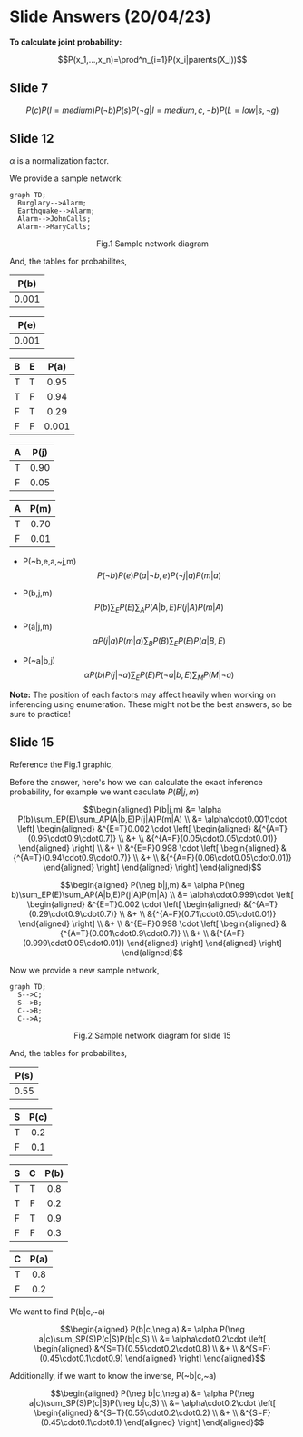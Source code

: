 # Slide Answers (20/04/23)

**To calculate joint probability:**

$$P(x_1,...,x_n)=\prod^n_{i=1}P(x_i|parents(X_i))$$

## Slide 7
$$
P(c)P(I=medium)P(\neg b)P(s)P(\neg g|I=medium, c, \neg b)P(L=low|s, \neg g)
$$

## Slide 12
$\alpha$ is a normalization factor.

We provide a sample network:
```mermaid
graph TD;
  Burglary-->Alarm;
  Earthquake-->Alarm;
  Alarm-->JohnCalls;
  Alarm-->MaryCalls;
```
$$\text{Fig.1 Sample network diagram}$$

And, the tables for probabilites,

|P(b)|
|:-:|
|0.001|

|P(e)|
|:-:|
|0.001|

|B|E|P(a)|
|:-:|:-:|:-:|
|T|T|0.95|
|T|F|0.94|
|F|T|0.29|
|F|F|0.001|

|A|P(j)|
|:-:|:-:|
|T|0.90|
|F|0.05|

|A|P(m)|
|:-:|:-:|
|T|0.70|
|F|0.01|

* P(~b,e,a,~j,m)
  $$P(\neg b)P(e)P(a|\neg b, e)P(\neg j|a)P(m|a)$$

* P(b,j,m)
  $$P(b)\sum_EP(E)\sum_AP(A|b,E)P(j|A)P(m|A)$$

* P(a|j,m)
  $$\alpha P(j|a)P(m|a)\sum_BP(B)\sum_EP(E)P(a|B,E)$$

* P(~a|b,j)
  $$\alpha P(b)P(j|\neg a)\sum_EP(E)P(\neg a|b,E)\sum_MP(M|\neg a)$$
  
**Note:** The position of each factors may affect heavily when working on inferencing using enumeration. These might not be the best answers, so be sure to practice!

## Slide 15
Reference the $\text{Fig.1}$ graphic,

Before the answer, here's how we can calculate the exact inference probability, for example we want caculate $P(B|j,m)$

```math
\begin{aligned}
P(b|j,m) &=
\alpha P(b)\sum_EP(E)\sum_AP(A|b,E)P(j|A)P(m|A) \\ &=
\alpha\cdot0.001\cdot
\left[
\begin{aligned}
&^{E=T}0.002 \cdot
\left[
\begin{aligned}
&{^{A=T}(0.95\cdot0.9\cdot0.7)} \\
&+ \\
&{^{A=F}(0.05\cdot0.05\cdot0.01)}
\end{aligned}
\right] \\
&+ \\
&^{E=F}0.998 \cdot
\left[
\begin{aligned}
&{^{A=T}(0.94\cdot0.9\cdot0.7)} \\
&+ \\
&{^{A=F}(0.06\cdot0.05\cdot0.01)}
\end{aligned}
\right]
\end{aligned}
\right]
\end{aligned}
```

```math
\begin{aligned}
P(\neg b|j,m) &=
\alpha P(\neg b)\sum_EP(E)\sum_AP(A|b,E)P(j|A)P(m|A) \\ &=
\alpha\cdot0.999\cdot
\left[
\begin{aligned}
&^{E=T}0.002 \cdot
\left[
\begin{aligned}
&{^{A=T}(0.29\cdot0.9\cdot0.7)} \\
&+ \\
&{^{A=F}(0.71\cdot0.05\cdot0.01)}
\end{aligned}
\right] \\
&+ \\
&^{E=F}0.998 \cdot
\left[
\begin{aligned}
&{^{A=T}(0.001\cdot0.9\cdot0.7)} \\
&+ \\
&{^{A=F}(0.999\cdot0.05\cdot0.01)}
\end{aligned}
\right]
\end{aligned}
\right]
\end{aligned}
```

Now we provide a new sample network,

```mermaid
graph TD;
  S-->C;
  S-->B;
  C-->B;
  C-->A;
```
$$\text{Fig.2 Sample network diagram for slide 15}$$

And, the tables for probabilites,

|P(s)|
|:-:|
|0.55|

|S|P(c)|
|:-:|:-:|
|T|0.2|
|F|0.1|

|S|C|P(b)|
|:-:|:-:|:-:|
|T|T|0.8|
|T|F|0.2|
|F|T|0.9|
|F|F|0.3|

|C|P(a)|
|:-:|:-:|
|T|0.8|
|F|0.2|

We want to find P(b|c,~a)

<!-- TODO: Add answer for slide 15 -->
```math
\begin{aligned}
P(b|c,\neg a) &=
\alpha P(\neg a|c)\sum_SP(S)P(c|S)P(b|c,S) \\ &=
\alpha\cdot0.2\cdot
\left[
\begin{aligned}
&^{S=T}(0.55\cdot0.2\cdot0.8) \\
&+ \\
&^{S=F}(0.45\cdot0.1\cdot0.9)
\end{aligned}
\right]
\end{aligned}
```

Additionally, if we want to know the inverse, P(~b|c,~a)

```math
\begin{aligned}
P(\neg b|c,\neg a) &=
\alpha P(\neg a|c)\sum_SP(S)P(c|S)P(\neg b|c,S) \\ &=
\alpha\cdot0.2\cdot
\left[
\begin{aligned}
&^{S=T}(0.55\cdot0.2\cdot0.2) \\
&+ \\
&^{S=F}(0.45\cdot0.1\cdot0.1)
\end{aligned}
\right]
\end{aligned}
```
